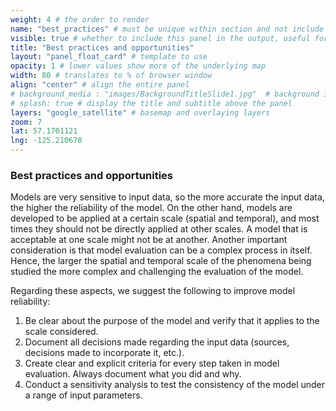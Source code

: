 ```yaml
---
weight: 4 # the order to render
name: "best_practices" # must be unique within section and not include special characters
visible: true # whether to include this panel in the output, useful for testing
title: "Best practices and opportunities"
layout: "panel_float_card" # template to use
opacity: 1 # lower values show more of the underlying map
width: 80 # translates to % of browser window
align: "center" # align the entire panel
# background_media : "images/BackgroundTitleSlide1.jpg"  # background image rendered behind the panel, covering map
# splash: true # display the title and subtitle above the panel
layers: "google_satellite" # basemap and overlaying layers
zoom: 7
lat: 57.1701121
lng: -125.210678
---
```


### Best practices and opportunities

<!-- Models are very sensitive to the input data, so the more accurate the input data, the higher the reliability of the model. On the other hand, models are developed to be applied at a certain scale (spatial and temporal), and most times they are not useful to be directly applied at other scales. A model acceptable at one scale might not be at another. Another important consideration is that model evaluation can be a complex process itself. So, the larger the spatial and temporal scale of the phenomena, the evaluation of the model is more complex and challenging.

Regarding these aspects, we suggest the following to improve reliability of model:

1. Be clear about the purpose of the model and verify that it applies to the scale considered.  
2. Document all decisions made regarding the input data (sources, decisions made to incorporate it, etc.).  
3. Create clear and explicit criteria for every step of the model evaluation. Always document what you did and why  
4. Conduct a sensitivity analysis to test the consistency of the model under a range of input parameters.
-->

Models are very sensitive to input data, so the more accurate the input data, the higher the reliability of the model. On the other hand, models are developed to be applied at a certain scale (spatial and temporal), and most times they should not be directly applied at other scales. A model that is acceptable at one scale might not be at another. Another important consideration is that model evaluation can be a complex process in itself. Hence, the larger the spatial and temporal scale of the phenomena being studied the more complex and challenging the evaluation of the model.

Regarding these aspects, we suggest the following to improve model reliability:

1. Be clear about the purpose of the model and verify that it applies to the scale considered.
2. Document all decisions made regarding the input data (sources, decisions made to incorporate it, etc.).
3. Create clear and explicit criteria for every step taken in model evaluation. Always document what you did and why.
4. Conduct a sensitivity analysis to test the consistency of the model under a range of input parameters.
